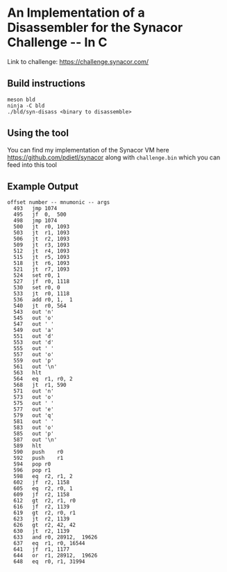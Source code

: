 # An Implementation of a Disassembler for the Synacor Challenge -- In C

Link to challenge: https://challenge.synacor.com/

## Build instructions

```
meson bld
ninja -C bld
./bld/syn-disass <binary to disassemble>
```

## Using the tool

You can find my implementation of the Synacor VM here https://github.com/pdietl/synacor along with `challenge.bin` which you can feed into this tool

## Example Output

```
offset number -- mnumonic -- args
  493   jmp 1074
  495   jf  0,  500
  498   jmp 1074
  500   jt  r0, 1093
  503   jt  r1, 1093
  506   jt  r2, 1093
  509   jt  r3, 1093
  512   jt  r4, 1093
  515   jt  r5, 1093
  518   jt  r6, 1093
  521   jt  r7, 1093
  524   set r0, 1 
  527   jf  r0, 1118
  530   set r0, 0 
  533   jt  r0, 1118
  536   add r0, 1,  1 
  540   jt  r0, 564
  543   out 'n'
  545   out 'o'
  547   out ' '
  549   out 'a'
  551   out 'd'
  553   out 'd'
  555   out ' '
  557   out 'o'
  559   out 'p'
  561   out '\n'
  563   hlt   
  564   eq  r1, r0, 2 
  568   jt  r1, 590
  571   out 'n'
  573   out 'o'
  575   out ' '
  577   out 'e'
  579   out 'q'
  581   out ' '
  583   out 'o'
  585   out 'p'
  587   out '\n'
  589   hlt   
  590   push    r0    
  592   push    r1    
  594   pop r0
  596   pop r1
  598   eq  r2, r1, 2 
  602   jf  r2, 1158
  605   eq  r2, r0, 1 
  609   jf  r2, 1158
  612   gt  r2, r1, r0
  616   jf  r2, 1139
  619   gt  r2, r0, r1
  623   jt  r2, 1139
  626   gt  r2, 42, 42
  630   jt  r2, 1139
  633   and r0, 28912,  19626 
  637   eq  r1, r0, 16544 
  641   jf  r1, 1177
  644   or  r1, 28912,  19626 
  648   eq  r0, r1, 31994 
```
